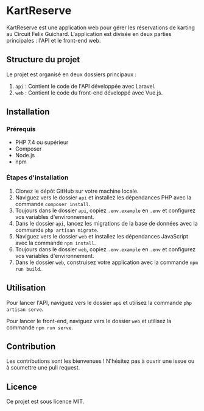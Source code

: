 # KartReserve

KartReserve est une application web pour gérer les réservations de karting au Circuit Felix Guichard. L'application est divisée en deux parties principales : l'API et le front-end web.

## Structure du projet

Le projet est organisé en deux dossiers principaux :

1. `api` : Contient le code de l'API développée avec Laravel.
2. `web` : Contient le code du front-end développé avec Vue.js.

## Installation

### Prérequis

- PHP 7.4 ou supérieur
- Composer
- Node.js
- npm

### Étapes d'installation

1. Clonez le dépôt GitHub sur votre machine locale.
2. Naviguez vers le dossier `api` et installez les dépendances PHP avec la commande `composer install`.
3. Toujours dans le dossier `api`, copiez `.env.example` en `.env` et configurez vos variables d'environnement.
4. Dans le dossier `api`, lancez les migrations de la base de données avec la commande `php artisan migrate`.
5. Naviguez vers le dossier `web` et installez les dépendances JavaScript avec la commande `npm install`.
6. Toujours dans le dossier `web`, copiez `.env.example` en `.env` et configurez vos variables d'environnement.
7. Dans le dossier `web`, construisez votre application avec la commande `npm run build`.

## Utilisation

Pour lancer l'API, naviguez vers le dossier `api` et utilisez la commande `php artisan serve`.

Pour lancer le front-end, naviguez vers le dossier `web` et utilisez la commande `npm run serve`.

## Contribution

Les contributions sont les bienvenues ! N'hésitez pas à ouvrir une issue ou à soumettre une pull request.

## Licence

Ce projet est sous licence MIT.
